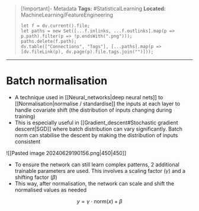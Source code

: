 > [!important]- Metadata
> **Tags:** #StatisticalLearning 
> **Located:** MachineLearning/FeatureEngineering
> ```dataviewjs
> let f = dv.current().file;
> let paths = new Set([...f.inlinks, ...f.outlinks].map(p => p.path).filter(p => !p.endsWith(".png")));
> paths.delete(f.path);
> dv.table(["Connections", "Tags"], [...paths].map(p => [dv.fileLink(p), dv.page(p).file.tags.join("")]));
> ```

___
# Batch normalisation
- A technique used in [[Neural_networks|deep neural nets]] to [[Normalisation|normalise / standardise]] the inputs at each layer to handle covariate shift (the distribution of inputs changing during training)
- This is especially useful in [[Gradient_descent#Stochastic gradient descent|SGD]] where batch distribution can vary significantly. Batch norm can stabilise the descent by making the distribution of inputs consistent

![[Pasted image 20240629190156.png|450|450]]

- To ensure the network can still learn complex patterns, 2 additional trainable parameters are used. This involves a scaling factor ($\gamma$) and a shifting factor ($\beta$)
- This way, after normalisation, the network can scale and shift the normalised values as needed

$$y=\gamma\cdot \text{norm}(x)+\beta$$
